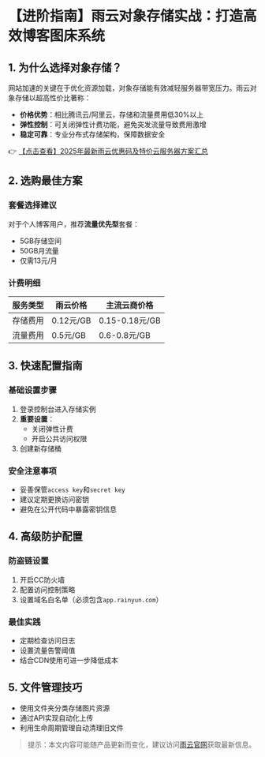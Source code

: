 # 【进阶指南】雨云对象存储实战：打造高效博客图床系统

## 1. 为什么选择对象存储？

网站加速的关键在于优化资源加载，对象存储能有效减轻服务器带宽压力。雨云对象存储以超高性价比著称：

- **价格优势**：相比腾讯云/阿里云，存储和流量费用低30%以上
- **弹性控制**：可关闭弹性计费功能，避免突发流量导致费用激增
- **稳定可靠**：专业分布式存储架构，保障数据安全

👉 [【点击查看】2025年最新雨云优惠码及特价云服务器方案汇总](https://bit.ly/RainYun)

## 2. 选购最佳方案

### 套餐选择建议
对于个人博客用户，推荐**流量优先型**套餐：
- 5GB存储空间
- 50GB月流量
- 仅需13元/月

### 计费明细
| 服务类型 | 雨云价格 | 主流云商价格 |
|---------|---------|------------|
| 存储费用 | 0.12元/GB | 0.15-0.18元/GB |
| 流量费用 | 0.5元/GB | 0.6-0.8元/GB |

## 3. 快速配置指南

### 基础设置步骤
1. 登录控制台进入存储实例
2. **重要设置**：
   - 关闭弹性计费
   - 开启公共访问权限
3. 创建新存储桶

### 安全注意事项
- 妥善保管`access key`和`secret key`
- 建议定期更换访问密钥
- 避免在公开代码中暴露密钥信息

## 4. 高级防护配置

### 防盗链设置
1. 开启CC防火墙
2. 配置访问控制策略
3. 设置域名白名单（必须包含`app.rainyun.com`）

### 最佳实践
- 定期检查访问日志
- 设置流量告警阈值
- 结合CDN使用可进一步降低成本

## 5. 文件管理技巧
- 使用文件夹分类存储图片资源
- 通过API实现自动化上传
- 利用生命周期管理自动清理旧文件

> 提示：本文内容可能随产品更新而变化，建议访问[雨云官网](https://bit.ly/RainYun)获取最新信息。